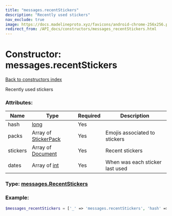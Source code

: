 ```yaml
---
title: "messages.recentStickers"
description: "Recently used stickers"
nav_exclude: true
image: https://docs.madelineproto.xyz/favicons/android-chrome-256x256.png
redirect_from: /API_docs/constructors/messages_recentStickers.html
---
```

# Constructor: messages.recentStickers  
[Back to constructors index](/API_docs/constructors/index.html)



Recently used stickers

### Attributes:

| Name     |    Type       | Required | Description |
|----------|---------------|----------|-------------|
|hash|[long](/API_docs/types/long.html) | Yes|
|packs|Array of [StickerPack](/API_docs/types/StickerPack.html) | Yes|Emojis associated to stickers|
|stickers|Array of [Document](/API_docs/types/Document.html) | Yes|Recent stickers|
|dates|Array of [int](/API_docs/types/int.html) | Yes|When was each sticker last used|



### Type: [messages.RecentStickers](/API_docs/types/messages.RecentStickers.html)


### Example:

```php
$messages_recentStickers = ['_' => 'messages.recentStickers', 'hash' => long, 'packs' => [StickerPack, StickerPack], 'stickers' => [Document, Document], 'dates' => [int, int]];
```  

